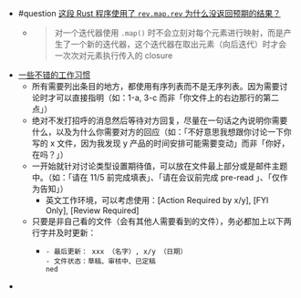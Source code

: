 - #question [这段 Rust 程序使用了 `rev.map.rev` 为什么没返回预期的结果？](https://www.zhihu.com/question/548303793)
	- > 对一个迭代器使用 `.map()` 时不会立刻对每个元素进行映射，而是产生了一个新的迭代器，这个迭代器在取出元素（向后迭代）时才会一次次对元素执行传入的 closure
- [一些不错的工作习惯](https://twitter.com/aki_chy/status/1587030845231345664)
	- 所有需要列出条目的地方，都使用有序列表而不是无序列表。因为需要讨论时才可以直接指明（如：1-a, 3-c 而非「你文件上的右边那行的第二点」）
	- 绝对不发打招呼的消息然后等待对方回复，尽量在一句话之內说明你需要什么，以及为什么你需要对方的回应（如：「不好意思我想跟你讨论一下你写的 x 文件，因为我发现 y 产品的时间安排可能需要变动」而非「你好，在吗？」）
	- 一开始就针对讨论类型设置期待值，可以放在文件最上部分或是邮件主题中。（如：「请在 11/5 前完成填表」、「请在会议前完成 pre-read 」、「仅作为告知」）
		- 英文工作环境，可以考虑使用：[Action Required by x/y], [FYI Only], [Review Required]
	- 只要是非自己看的文件（会有其他人需要看到的文件），务必都加上以下两行字并及时更新：
		- ```
		  - 最后更新： xxx （名字）, x/y （日期） 
		  - 文件状态：草稿、审核中、已定稿 
		  ned
-